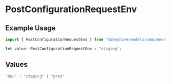 # PostConfigurationRequestEnv

## Example Usage

```typescript
import { PostConfigurationRequestEnv } from "honeyhive/models/components";

let value: PostConfigurationRequestEnv = "staging";
```

## Values

```typescript
"dev" | "staging" | "prod"
```